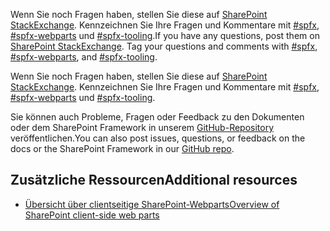 <span data-ttu-id="e5dba-p114">Wenn Sie noch Fragen haben, stellen Sie diese auf [SharePoint StackExchange](http://sharepoint.stackexchange.com/). Kennzeichnen Sie Ihre Fragen und Kommentare mit [#spfx](http://sharepoint.stackexchange.com/tags/spfx/), [#spfx-webparts](http://sharepoint.stackexchange.com/tags/spfx-webparts/) und [#spfx-tooling](http://sharepoint.stackexchange.com/tags/spfx-tooling/).</span><span class="sxs-lookup"><span data-stu-id="e5dba-p114">If you have any questions, post them on [SharePoint StackExchange](http://sharepoint.stackexchange.com/). Tag your questions and comments with [#spfx](http://sharepoint.stackexchange.com/tags/spfx/), [#spfx-webparts](http://sharepoint.stackexchange.com/tags/spfx-webparts/), and [#spfx-tooling](http://sharepoint.stackexchange.com/tags/spfx-tooling/).</span></span>

Wenn Sie noch Fragen haben, stellen Sie diese auf [SharePoint StackExchange](http://sharepoint.stackexchange.com/). Kennzeichnen Sie Ihre Fragen und Kommentare mit [#spfx](http://sharepoint.stackexchange.com/tags/spfx/), [#spfx-webparts](http://sharepoint.stackexchange.com/tags/spfx-webparts/) und [#spfx-tooling](http://sharepoint.stackexchange.com/tags/spfx-tooling/). 

<span data-ttu-id="e5dba-177">Sie können auch Probleme, Fragen oder Feedback zu den Dokumenten oder dem SharePoint Framework in unserem [GitHub-Repository](https://github.com/SharePoint/sp-dev-docs/issues) veröffentlichen.</span><span class="sxs-lookup"><span data-stu-id="e5dba-177">You can also post issues, questions, or feedback on the docs or the SharePoint Framework in our [GitHub repo](https://github.com/SharePoint/sp-dev-docs/issues).</span></span>

## <a name="additional-resources"></a><span data-ttu-id="e5dba-178">Zusätzliche Ressourcen</span><span class="sxs-lookup"><span data-stu-id="e5dba-178">Additional resources</span></span>

- [<span data-ttu-id="e5dba-179">Übersicht über clientseitige SharePoint-Webparts</span><span class="sxs-lookup"><span data-stu-id="e5dba-179">Overview of SharePoint client-side web parts</span></span>](./web-parts/overview-client-side-web-parts)
